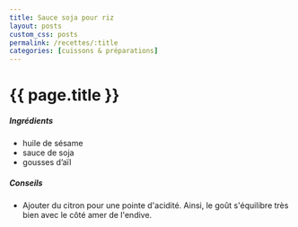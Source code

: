 ```yaml
---
title: Sauce soja pour riz
layout: posts
custom_css: posts
permalink: /recettes/:title
categories: [cuissons & préparations]
---
```


# {{ page.title }}

##### Ingrédients

- huile de sésame
- sauce de soja
- gousses d’aïl



##### Conseils

- Ajouter du citron pour une pointe d'acidité. Ainsi, le goût s'équilibre très bien avec le côté amer de l'endive.
